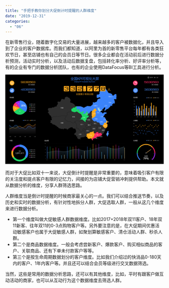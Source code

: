 ```yaml
---
title: "手把手教你划分大促倒计时提醒的人群维度"
date: "2019-12-31"
categories: 
  - "06"
---
```


在新零售行业，随着数字化交易的大量进展，越来越多的客户被数据化，并且导入到了企业的客户数据库。而我们都知道，以阿里为首的新零售平台每年都有各类狂欢节日，甚至店铺也有自己的会员日等节日。很多企业都会在活动前后进行数据分析预测，活动实时分析，以及活动后数据复盘，包括转化率分析、好评率分析等，有的企业有专门的数据分析团队，也有的企业使用DataFocus等BI工具进行分析。

![](images/可视化大屏-11-1024x576.png)

而对于大促比如双十一来说，大促倒计时提醒是非常重要的，意味着吸引客户有限的关注度和提点客户有限的记忆力，间接的为店铺大促营销冲刺提供帮助。本文就从数据分析的维度，分享人群筛选思路。

人群维度当是倒计时提醒的时候商家最关心的一点。我们可以结合推送节奏，以及历史和实时的数据分析，有针对性地拆分人群，大促选取人群，一般从这几个维度来进行数据分析。

- 第一个维度叫做大促敏感人群数据维度。比如2017+2018年双11客户、18年双11新客、往年双11的0-3点购物客户等。另外要注意的是，在大促期间优惠活动敏感客户也属于大促敏感人群，如聚划算敏感客户、清仓活动人群、秒杀人群。
- 第二个是商品数据维度。一般会考虑尝新客户、爆款客户、购买相似商品的客户、关联商品、还有下单未付款客户等等。
- 第三个是按生命周期数据划分的客户维度。比如我们介绍过的快消品0-180天内的客户、1年内客户等。并且还可以结合会员等级进行交叉数据筛选。

当然，这些是常用的数据分析思路，还可以有其他维度，比如，平时有跟客户做互动活动的商家，也可以从互动行为这个数据维度去筛选人群。
